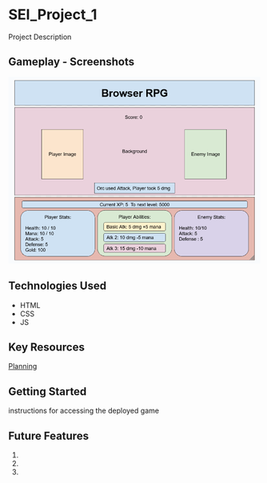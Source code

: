 # SEI_Project_1

Project Description

## Gameplay - Screenshots

![mockup](assets/Wireframe_Mockup.PNG)
## Technologies Used

- HTML
- CSS
- JS

## Key Resources

[Planning](/docs/planning.md)

## Getting Started

instructions for accessing the deployed game

## Future Features

1.
2.
3.

